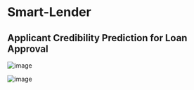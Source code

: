 # Smart-Lender

## Applicant Credibility Prediction for Loan Approval

![image](https://user-images.githubusercontent.com/102854779/204123287-20d5236f-c5b3-40e5-8cfa-98c78d83ebbc.png)

![image](https://user-images.githubusercontent.com/102854779/204123299-4241ce99-de4d-4671-a76d-00b680c79a4e.png)
